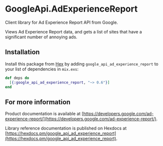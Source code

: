 # GoogleApi.AdExperienceReport

Client library for Ad Experience Report API from Google.

Views Ad Experience Report data, and gets a list of sites that have a significant number of annoying ads.

## Installation

Install this package from [Hex](https://hex.pm) by adding
`google_api_ad_experience_report` to your list of dependencies in `mix.exs`:

```elixir
def deps do
  [{:google_api_ad_experience_report, "~> 0.6"}]
end
```

## For more information

Product documentation is available at [https://developers.google.com/ad-experience-report/](https://developers.google.com/ad-experience-report/).

Library reference documentation is published on Hexdocs at
[https://hexdocs.pm/google_api_ad_experience_report](https://hexdocs.pm/google_api_ad_experience_report).
